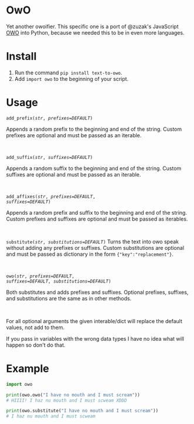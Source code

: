 # OwO

Yet another owoifier. This specific one is a port of @zuzak's JavaScript [OWO](https://github.com/zuzak/owo) into Python, because we needed this to be in even more languages.

# Install

1.  Run the command `pip install text-to-owo`.
2.  Add `import owo` to the beginning of your script.

# Usage

<code>add_prefix(*str*, *prefixes=DEFAULT*)</code>

Appends a random prefix to the beginning and end of the string.
Custom prefixes are optional and must be passed as an iterable.

<br/>

<code>add_suffix(*str*, *suffixes=DEFAULT*)</code>

Appends a random suffix to the beginning and end of the string.
Custom suffixes are optional and must be passed as an iterable.

<br/>

<code>add_affixes(*str*, *prefixes=DEFAULT*, *suffixes=DEFAULT*)</code>

Appends a random prefix and suffix to the beginning and end of the string.
Custom prefixes and suffixes are optional and must be passed as iterables.

<br/>

<code>substitute(*str*, *substitutions=DEFAULT*)</code>
Turns the text into owo speak without adding any prefixes or suffixes.
Custom substitutions are optional and must be passed as dictionary in the form `{"key":"replacement"}`.

<br/>

<code>owo(*str*, *prefixes=DEFAULT*, *suffixes=DEFAULT*, *substitutions=DEFAULT*)</code>

Both substitutes and adds prefixes and suffixes.
Optional prefixes, suffixes, and substitutions are the same as in other methods.

<br/>

For all optional arguments the given interable/dict will replace the default values, not add to them.

If you pass in variables with the wrong data types I have no idea what will happen so don't do that.

# Example

```python
import owo

print(owo.owo("I have no mouth and I must scream"))
# HIIII! I haz nu mouth and I must scweam XDDD

print(owo.substitute("I have no mouth and I must scream"))
# I haz nu mouth and I must scweam
```
